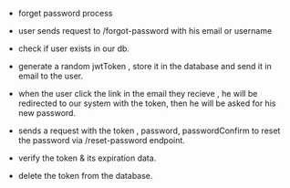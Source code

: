 - forget password process

- user sends request to /forgot-password with his email or username
- check if user exists in our db.
- generate a random jwtToken , store it in the database and send it in email to the user.
- when the user click the link in the email they recieve , he will be redirected to our system with the token, then he will be asked for his new password.
- sends a request with the token , password, passwordConfirm to reset the password via /reset-password endpoint.
- verify the token & its expiration data.
- delete the token from the database.